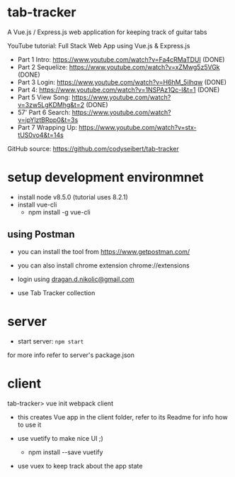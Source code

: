 # tab-tracker
A Vue.js / Express.js web application for keeping track of guitar tabs

YouTube tutorial: Full Stack Web App using Vue.js & Express.js
- Part 1 Intro: https://www.youtube.com/watch?v=Fa4cRMaTDUI (DONE)
- Part 2 Sequelize: https://www.youtube.com/watch?v=xZMwg5z5VGk (DONE)
- Part 3 Login: https://www.youtube.com/watch?v=H6hM_5ilhqw (DONE)
- Part 4: https://www.youtube.com/watch?v=1NSPAz1Qc-I&t=1 (DONE)
- Part 5 View Song: https://www.youtube.com/watch?v=3zw5LgKDMhg&t=2 (DONE)
- 57' Part 6 Search: https://www.youtube.com/watch?v=ipYlztBRpp0&t=3s
- Part 7 Wrapping Up: https://www.youtube.com/watch?v=stx-tUS0vo4&t=14s

GitHub source: https://github.com/codyseibert/tab-tracker

# setup development environmnet

* install node v8.5.0 (tutorial uses 8.2.1)
* install vue-cli
  * npm install -g vue-cli

## using Postman

* you can install the tool from https://www.getpostman.com/
* you can also install chrome extension chrome://extensions

* login using dragan.d.nikolic@gmail.com
* use Tab Tracker collection

# server

* start server: `npm start`

for more info refer to server's package.json

# client
tab-tracker> vue init webpack client
- this creates Vue app in the client folder, refer to its Readme for info how to use it

- use vuetify to make nice UI ;)
  - npm install --save vuetify

- use vuex to keep track about the app state